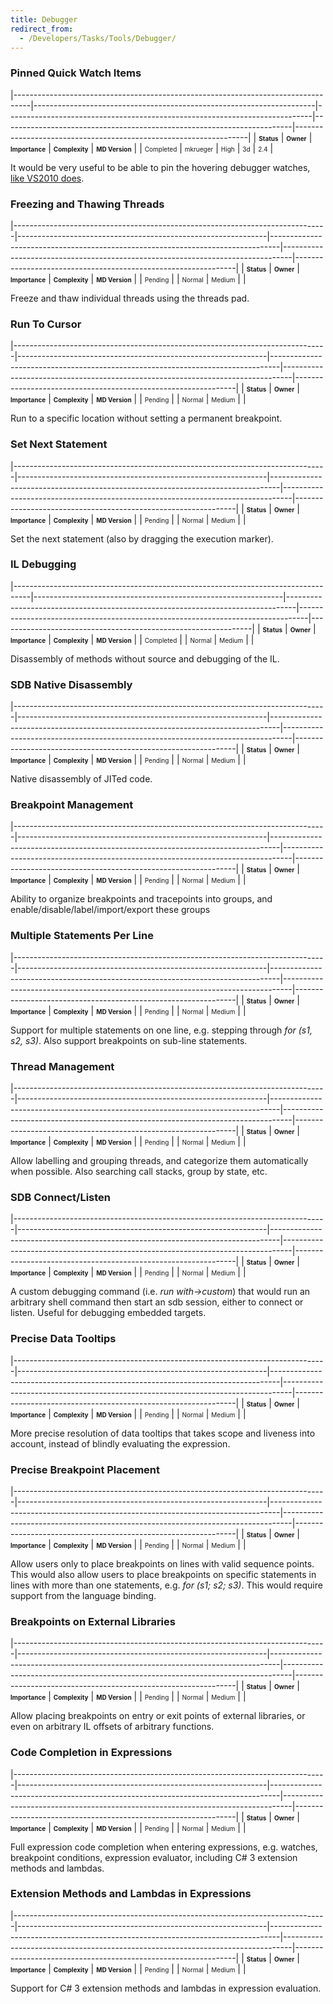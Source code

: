 ```yaml
---
title: Debugger
redirect_from:
  - /Developers/Tasks/Tools/Debugger/
---
```


### Pinned Quick Watch Items

<span> </span>

<span id="_task_a_Tools.Debugger.PinnedQuickWatch"></span><span> </span>

|----------------------------------------------------------------------------------|----------------------------------------------------------------------|----------------------------------------------------------------------------|------------------------------------------------------------------------|------------------------------------------------------------------|
| **<span style="font-size: x-small;">Status</span>**                              | **<span style="font-size: x-small;">Owner</span>**                   | **<span style="font-size: x-small;">Importance</span>**                    | **<span style="font-size: x-small;">Complexity</span>**                | **<span style="font-size: x-small;">MD Version</span>**          |
| <span class="task-status-Completed" style="font-size: x-small;">Completed</span> | <span class="task-owner" style="font-size: x-small;">mkrueger</span> | <span class="task-importance-High" style="font-size: x-small;">High</span> | <span class="task-complexity-3d" style="font-size: x-small;">3d</span> | <span class="task-target" style="font-size: x-small;">2.4</span> |

It would be very useful to be able to pin the hovering debugger watches, [like VS2010 does](http://haacked.com/archive/2009/11/06/pinning-a-debugger-watch.aspx).

### Freezing and Thawing Threads

<span> </span>

<span id="_task_a_Tools.Debugger.FreezeThawThread"></span><span> </span>

|------------------------------------------------------------------------------|--------------------------------------------------------------|--------------------------------------------------------------------------------|--------------------------------------------------------------------------------|---------------------------------------------------------------|
| **<span style="font-size: x-small;">Status</span>**                          | **<span style="font-size: x-small;">Owner</span>**           | **<span style="font-size: x-small;">Importance</span>**                        | **<span style="font-size: x-small;">Complexity</span>**                        | **<span style="font-size: x-small;">MD Version</span>**       |
| <span class="task-status-Pending" style="font-size: x-small;">Pending</span> | <span class="task-owner" style="font-size: x-small;"></span> | <span class="task-importance-Normal" style="font-size: x-small;">Normal</span> | <span class="task-complexity-Medium" style="font-size: x-small;">Medium</span> | <span class="task-target" style="font-size: x-small;"></span> |

Freeze and thaw individual threads using the threads pad.

### Run To Cursor

<span> </span>

<span id="_task_a_Tools.Debugger.RunToCursor"></span><span> </span>

|------------------------------------------------------------------------------|--------------------------------------------------------------|--------------------------------------------------------------------------------|--------------------------------------------------------------------------------|---------------------------------------------------------------|
| **<span style="font-size: x-small;">Status</span>**                          | **<span style="font-size: x-small;">Owner</span>**           | **<span style="font-size: x-small;">Importance</span>**                        | **<span style="font-size: x-small;">Complexity</span>**                        | **<span style="font-size: x-small;">MD Version</span>**       |
| <span class="task-status-Pending" style="font-size: x-small;">Pending</span> | <span class="task-owner" style="font-size: x-small;"></span> | <span class="task-importance-Normal" style="font-size: x-small;">Normal</span> | <span class="task-complexity-Medium" style="font-size: x-small;">Medium</span> | <span class="task-target" style="font-size: x-small;"></span> |

Run to a specific location without setting a permanent breakpoint.

### Set Next Statement

<span> </span>

<span id="_task_a_Tools.Debugger.SetNextStatement"></span><span> </span>

|------------------------------------------------------------------------------|--------------------------------------------------------------|--------------------------------------------------------------------------------|--------------------------------------------------------------------------------|---------------------------------------------------------------|
| **<span style="font-size: x-small;">Status</span>**                          | **<span style="font-size: x-small;">Owner</span>**           | **<span style="font-size: x-small;">Importance</span>**                        | **<span style="font-size: x-small;">Complexity</span>**                        | **<span style="font-size: x-small;">MD Version</span>**       |
| <span class="task-status-Pending" style="font-size: x-small;">Pending</span> | <span class="task-owner" style="font-size: x-small;"></span> | <span class="task-importance-Normal" style="font-size: x-small;">Normal</span> | <span class="task-complexity-Medium" style="font-size: x-small;">Medium</span> | <span class="task-target" style="font-size: x-small;"></span> |

Set the next statement (also by dragging the execution marker).

### IL Debugging

<span> </span>

<span id="_task_a_Tools.Debugger.ILDebugging"></span><span> </span>

|----------------------------------------------------------------------------------|--------------------------------------------------------------|--------------------------------------------------------------------------------|--------------------------------------------------------------------------------|---------------------------------------------------------------|
| **<span style="font-size: x-small;">Status</span>**                              | **<span style="font-size: x-small;">Owner</span>**           | **<span style="font-size: x-small;">Importance</span>**                        | **<span style="font-size: x-small;">Complexity</span>**                        | **<span style="font-size: x-small;">MD Version</span>**       |
| <span class="task-status-Completed" style="font-size: x-small;">Completed</span> | <span class="task-owner" style="font-size: x-small;"></span> | <span class="task-importance-Normal" style="font-size: x-small;">Normal</span> | <span class="task-complexity-Medium" style="font-size: x-small;">Medium</span> | <span class="task-target" style="font-size: x-small;"></span> |

Disassembly of methods without source and debugging of the IL.

### SDB Native Disassembly

<span> </span>

<span id="_task_a_Tools.Debugger.SdbNativeDisassembly"></span><span> </span>

|------------------------------------------------------------------------------|--------------------------------------------------------------|--------------------------------------------------------------------------------|--------------------------------------------------------------------------------|---------------------------------------------------------------|
| **<span style="font-size: x-small;">Status</span>**                          | **<span style="font-size: x-small;">Owner</span>**           | **<span style="font-size: x-small;">Importance</span>**                        | **<span style="font-size: x-small;">Complexity</span>**                        | **<span style="font-size: x-small;">MD Version</span>**       |
| <span class="task-status-Pending" style="font-size: x-small;">Pending</span> | <span class="task-owner" style="font-size: x-small;"></span> | <span class="task-importance-Normal" style="font-size: x-small;">Normal</span> | <span class="task-complexity-Medium" style="font-size: x-small;">Medium</span> | <span class="task-target" style="font-size: x-small;"></span> |

Native disassembly of JITed code.

### Breakpoint Management

<span> </span>

<span id="_task_a_Tools.Debugger.BreakpointManagement"></span><span> </span>

|------------------------------------------------------------------------------|--------------------------------------------------------------|--------------------------------------------------------------------------------|--------------------------------------------------------------------------------|---------------------------------------------------------------|
| **<span style="font-size: x-small;">Status</span>**                          | **<span style="font-size: x-small;">Owner</span>**           | **<span style="font-size: x-small;">Importance</span>**                        | **<span style="font-size: x-small;">Complexity</span>**                        | **<span style="font-size: x-small;">MD Version</span>**       |
| <span class="task-status-Pending" style="font-size: x-small;">Pending</span> | <span class="task-owner" style="font-size: x-small;"></span> | <span class="task-importance-Normal" style="font-size: x-small;">Normal</span> | <span class="task-complexity-Medium" style="font-size: x-small;">Medium</span> | <span class="task-target" style="font-size: x-small;"></span> |

Ability to organize breakpoints and tracepoints into groups, and enable/disable/label/import/export these groups

### Multiple Statements Per Line

<span> </span>

<span id="_task_a_Tools.Debugger.MultipleStatementsPerLine"></span><span> </span>

|------------------------------------------------------------------------------|--------------------------------------------------------------|--------------------------------------------------------------------------------|--------------------------------------------------------------------------------|---------------------------------------------------------------|
| **<span style="font-size: x-small;">Status</span>**                          | **<span style="font-size: x-small;">Owner</span>**           | **<span style="font-size: x-small;">Importance</span>**                        | **<span style="font-size: x-small;">Complexity</span>**                        | **<span style="font-size: x-small;">MD Version</span>**       |
| <span class="task-status-Pending" style="font-size: x-small;">Pending</span> | <span class="task-owner" style="font-size: x-small;"></span> | <span class="task-importance-Normal" style="font-size: x-small;">Normal</span> | <span class="task-complexity-Medium" style="font-size: x-small;">Medium</span> | <span class="task-target" style="font-size: x-small;"></span> |

Support for multiple statements on one line, e.g. stepping through *for (s1, s2, s3)*. Also support breakpoints on sub-line statements.

### Thread Management

<span> </span>

<span id="_task_a_Tools.Debugger.ThreadLabeling"></span><span> </span>

|------------------------------------------------------------------------------|--------------------------------------------------------------|--------------------------------------------------------------------------------|--------------------------------------------------------------------------------|---------------------------------------------------------------|
| **<span style="font-size: x-small;">Status</span>**                          | **<span style="font-size: x-small;">Owner</span>**           | **<span style="font-size: x-small;">Importance</span>**                        | **<span style="font-size: x-small;">Complexity</span>**                        | **<span style="font-size: x-small;">MD Version</span>**       |
| <span class="task-status-Pending" style="font-size: x-small;">Pending</span> | <span class="task-owner" style="font-size: x-small;"></span> | <span class="task-importance-Normal" style="font-size: x-small;">Normal</span> | <span class="task-complexity-Medium" style="font-size: x-small;">Medium</span> | <span class="task-target" style="font-size: x-small;"></span> |

Allow labelling and grouping threads, and categorize them automatically when possible. Also searching call stacks, group by state, etc.

### SDB Connect/Listen

<span> </span>

<span id="_task_a_Tools.Debugger.SDBConnectListen"></span><span> </span>

|------------------------------------------------------------------------------|--------------------------------------------------------------|--------------------------------------------------------------------------------|--------------------------------------------------------------------------------|---------------------------------------------------------------|
| **<span style="font-size: x-small;">Status</span>**                          | **<span style="font-size: x-small;">Owner</span>**           | **<span style="font-size: x-small;">Importance</span>**                        | **<span style="font-size: x-small;">Complexity</span>**                        | **<span style="font-size: x-small;">MD Version</span>**       |
| <span class="task-status-Pending" style="font-size: x-small;">Pending</span> | <span class="task-owner" style="font-size: x-small;"></span> | <span class="task-importance-Normal" style="font-size: x-small;">Normal</span> | <span class="task-complexity-Medium" style="font-size: x-small;">Medium</span> | <span class="task-target" style="font-size: x-small;"></span> |

A custom debugging command (i.e. *run with-\>custom*) that would run an arbitrary shell command then start an sdb session, either to connect or listen. Useful for debugging embedded targets.

### Precise Data Tooltips

<span> </span>

<span id="_task_a_Tools.Debugger.PreciseDataTooltips"></span><span> </span>

|------------------------------------------------------------------------------|--------------------------------------------------------------|--------------------------------------------------------------------------------|--------------------------------------------------------------------------------|---------------------------------------------------------------|
| **<span style="font-size: x-small;">Status</span>**                          | **<span style="font-size: x-small;">Owner</span>**           | **<span style="font-size: x-small;">Importance</span>**                        | **<span style="font-size: x-small;">Complexity</span>**                        | **<span style="font-size: x-small;">MD Version</span>**       |
| <span class="task-status-Pending" style="font-size: x-small;">Pending</span> | <span class="task-owner" style="font-size: x-small;"></span> | <span class="task-importance-Normal" style="font-size: x-small;">Normal</span> | <span class="task-complexity-Medium" style="font-size: x-small;">Medium</span> | <span class="task-target" style="font-size: x-small;"></span> |

More precise resolution of data tooltips that takes scope and liveness into account, instead of blindly evaluating the expression.

### Precise Breakpoint Placement

<span> </span>

<span id="_task_a_Tools.Debugger.PreciseBreakpointPlacement"></span><span> </span>

|------------------------------------------------------------------------------|--------------------------------------------------------------|--------------------------------------------------------------------------------|--------------------------------------------------------------------------------|---------------------------------------------------------------|
| **<span style="font-size: x-small;">Status</span>**                          | **<span style="font-size: x-small;">Owner</span>**           | **<span style="font-size: x-small;">Importance</span>**                        | **<span style="font-size: x-small;">Complexity</span>**                        | **<span style="font-size: x-small;">MD Version</span>**       |
| <span class="task-status-Pending" style="font-size: x-small;">Pending</span> | <span class="task-owner" style="font-size: x-small;"></span> | <span class="task-importance-Normal" style="font-size: x-small;">Normal</span> | <span class="task-complexity-Medium" style="font-size: x-small;">Medium</span> | <span class="task-target" style="font-size: x-small;"></span> |

Allow users only to place breakpoints on lines with valid sequence points. This would also allow users to place breakpoints on specific statements in lines with more than one statements, e.g. *for (s1; s2; s3)*. This would require support from the language binding.

### Breakpoints on External Libraries

<span> </span>

<span id="_task_a_Tools.Debugger.ExternalBreakpoints"></span><span> </span>

|------------------------------------------------------------------------------|--------------------------------------------------------------|--------------------------------------------------------------------------------|--------------------------------------------------------------------------------|---------------------------------------------------------------|
| **<span style="font-size: x-small;">Status</span>**                          | **<span style="font-size: x-small;">Owner</span>**           | **<span style="font-size: x-small;">Importance</span>**                        | **<span style="font-size: x-small;">Complexity</span>**                        | **<span style="font-size: x-small;">MD Version</span>**       |
| <span class="task-status-Pending" style="font-size: x-small;">Pending</span> | <span class="task-owner" style="font-size: x-small;"></span> | <span class="task-importance-Normal" style="font-size: x-small;">Normal</span> | <span class="task-complexity-Medium" style="font-size: x-small;">Medium</span> | <span class="task-target" style="font-size: x-small;"></span> |

Allow placing breakpoints on entry or exit points of external libraries, or even on arbitrary IL offsets of arbitrary functions.

### Code Completion in Expressions

<span> </span>

<span id="_task_a_Tools.Debugger.ExpressionCodeCompletion"></span><span> </span>

|------------------------------------------------------------------------------|--------------------------------------------------------------|--------------------------------------------------------------------------------|--------------------------------------------------------------------------------|---------------------------------------------------------------|
| **<span style="font-size: x-small;">Status</span>**                          | **<span style="font-size: x-small;">Owner</span>**           | **<span style="font-size: x-small;">Importance</span>**                        | **<span style="font-size: x-small;">Complexity</span>**                        | **<span style="font-size: x-small;">MD Version</span>**       |
| <span class="task-status-Pending" style="font-size: x-small;">Pending</span> | <span class="task-owner" style="font-size: x-small;"></span> | <span class="task-importance-Normal" style="font-size: x-small;">Normal</span> | <span class="task-complexity-Medium" style="font-size: x-small;">Medium</span> | <span class="task-target" style="font-size: x-small;"></span> |

Full expression code completion when entering expressions, e.g. watches, breakpoint conditions, expression evaluator, including C# 3 extension methods and lambdas.

### Extension Methods and Lambdas in Expressions

<span> </span>

<span id="_task_a_Tools.Debugger.ExpressionExtensionMethods"></span><span> </span>

|------------------------------------------------------------------------------|--------------------------------------------------------------|--------------------------------------------------------------------------------|--------------------------------------------------------------------------------|---------------------------------------------------------------|
| **<span style="font-size: x-small;">Status</span>**                          | **<span style="font-size: x-small;">Owner</span>**           | **<span style="font-size: x-small;">Importance</span>**                        | **<span style="font-size: x-small;">Complexity</span>**                        | **<span style="font-size: x-small;">MD Version</span>**       |
| <span class="task-status-Pending" style="font-size: x-small;">Pending</span> | <span class="task-owner" style="font-size: x-small;"></span> | <span class="task-importance-Normal" style="font-size: x-small;">Normal</span> | <span class="task-complexity-Medium" style="font-size: x-small;">Medium</span> | <span class="task-target" style="font-size: x-small;"></span> |

Support for C# 3 extension methods and lambdas in expression evaluation.


